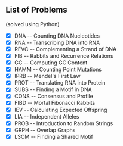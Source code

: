 ## List of Problems

(solved using Python)

- [x] DNA -- Counting DNA Nucleotides
- [x] RNA -- Transcribing DNA into RNA
- [x] REVC -- Complementing a Strand of DNA
- [x] FIB -- Rabbits and Recurrence Relations
- [x] GC -- Computing GC Content
- [x] HAMM -- Counting Point Mutations
- [x] IPRB -- Mendel's First Law
- [x] PROT -- Translating RNA into Protein
- [x] SUBS -- Finding a Motif in DNA
- [x] CONS -- Consensus and Profile
- [x] FIBD -- Mortal Fibonacci Rabbits
- [x] IEV -- Calculating Expected Offspring
- [x] LIA -- Independent Alleles
- [x] PROB -- Introduction to Random Strings
- [x] GRPH -- Overlap Graphs
- [x] LSCM -- Finding a Shared Motif
